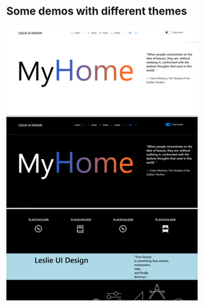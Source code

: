 # Some demos with different themes
![alt text](https://github.com/gaozedi/Fluent-UI-Homepage/blob/master/demo/1.png?raw=true)
![alt text](https://github.com/gaozedi/Fluent-UI-Homepage/blob/master/demo/2.png?raw=true)
![alt text](https://github.com/gaozedi/Fluent-UI-Homepage/blob/master/demo/3.png?raw=true)
